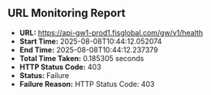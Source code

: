 ## URL Monitoring Report

- **URL:** https://api-gw1-prod1.fisglobal.com/gw/v1/health
- **Start Time:** 2025-08-08T10:44:12.052074
- **End Time:** 2025-08-08T10:44:12.237379
- **Total Time Taken:** 0.185305 seconds
- **HTTP Status Code:** 403
- **Status:** Failure
- **Failure Reason:** HTTP Status Code: 403
